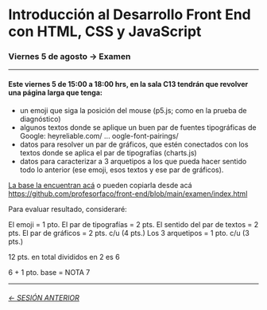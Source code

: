 # Introducción al Desarrollo Front End con HTML, CSS y JavaScript

### Viernes 5 de agosto → Examen

- - - - - - - -

#### Este viernes 5 de 15:00 a 18:00 hrs, en la sala C13 tendrán que revolver una página larga que tenga:

- un emoji que siga la posición del mouse (p5.js; como en la prueba de diagnóstico)
- algunos textos donde se aplique un buen par de fuentes tipográficas de Google: heyreliable.com/ ... oogle-font-pairings/
- datos para resolver un par de gráficos, que estén conectados con los textos donde se aplica el par de tipografías (charts.js)
- datos para caracterizar a 3 arquetipos a los que pueda hacer sentido todo lo anterior (ese emoji, esos textos y ese par de gráficos).

[La base la encuentran acá](https://profesorfaco.github.io/front-end/examen) o pueden copiarla desde acá https://github.com/profesorfaco/front-end/blob/main/examen/index.html

Para evaluar resultado, consideraré:

El emoji = 1 pto.
El par de tipografías = 2 pts.
El sentido del par de textos = 2 pts.
El par de gráficos = 2 pts. c/u (4 pts.)
Los 3 arquetipos = 1 pto. c/u (3 pts.)

12 pts. en total divididos en 2 es 6 

6 + 1 pto. base = NOTA 7


- - - - - - - 

###### [← SESIÓN ANTERIOR](https://github.com/profesorfaco/front-end/tree/main/sesion_15)
